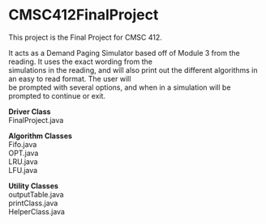 # CMSC412FinalProject
This project is the Final Project for CMSC 412.

It acts as a Demand Paging Simulator based off of Module 3 from the reading.  It uses the exact wording from the  
simulations in the reading, and will also print out the different algorithms in an easy to read format.  The user will  
be prompted with several options, and when in a simulation will be prompted to continue or exit.


**Driver Class**  
FinalProject.java

  
**Algorithm Classes**  
Fifo.java  
OPT.java  
LRU.java  
LFU.java  


**Utility Classes**  
outputTable.java  
printClass.java  
HelperClass.java 
